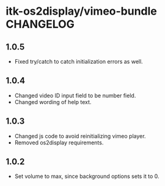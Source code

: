 # itk-os2display/vimeo-bundle CHANGELOG

## 1.0.5

* Fixed try/catch to catch initialization errors as well.

## 1.0.4

* Changed video ID input field to be number field.
* Changed wording of help text.

## 1.0.3

* Changed js code to avoid reinitializing vimeo player.
* Removed os2display requirements.

## 1.0.2

* Set volume to max, since background options sets it to 0.
